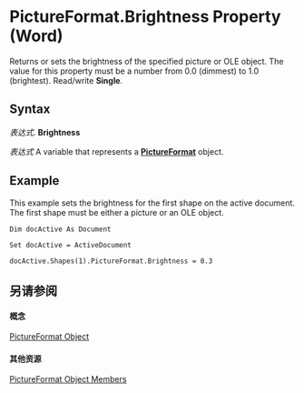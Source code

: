 
# PictureFormat.Brightness Property (Word)

Returns or sets the brightness of the specified picture or OLE object. The value for this property must be a number from 0.0 (dimmest) to 1.0 (brightest). Read/write  **Single**.


## Syntax

 _表达式_. **Brightness**

 _表达式_ A variable that represents a **[PictureFormat](79556e36-81bb-f8df-45ef-c040df709497.md)** object.


## Example

This example sets the brightness for the first shape on the active document. The first shape must be either a picture or an OLE object.


```
Dim docActive As Document 
 
Set docActive = ActiveDocument 

```


```
docActive.Shapes(1).PictureFormat.Brightness = 0.3
```


## 另请参阅


#### 概念


[PictureFormat Object](79556e36-81bb-f8df-45ef-c040df709497.md)
#### 其他资源


[PictureFormat Object Members](http://msdn.microsoft.com/library/c69a5fdb-4cd7-ee90-c58c-a423741614d6%28Office.15%29.aspx)